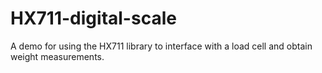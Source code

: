 # HX711-digital-scale
A demo for using the HX711 library to interface with a load cell and obtain weight measurements.
